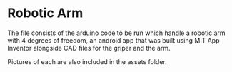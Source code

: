 # Robotic Arm

The file consists of the arduino code to be run which handle a robotic arm with 4 degrees of freedom, an android app that was built using MIT App Inventor alongside CAD files for the griper and the arm. 

Pictures of each are also included in the assets folder.
